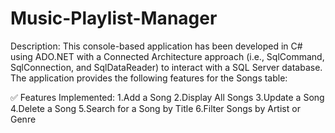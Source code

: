 # Music-Playlist-Manager

Description:
This console-based application has been developed in C# using ADO.NET with a Connected Architecture approach 
(i.e., SqlCommand, SqlConnection, and SqlDataReader) to interact with a SQL Server database. 
The application provides the following features for the Songs table:

✅ Features Implemented:
1.Add a Song
2.Display All Songs
3.Update a Song
4.Delete a Song
5.Search for a Song by Title
6.Filter Songs by Artist or Genre

